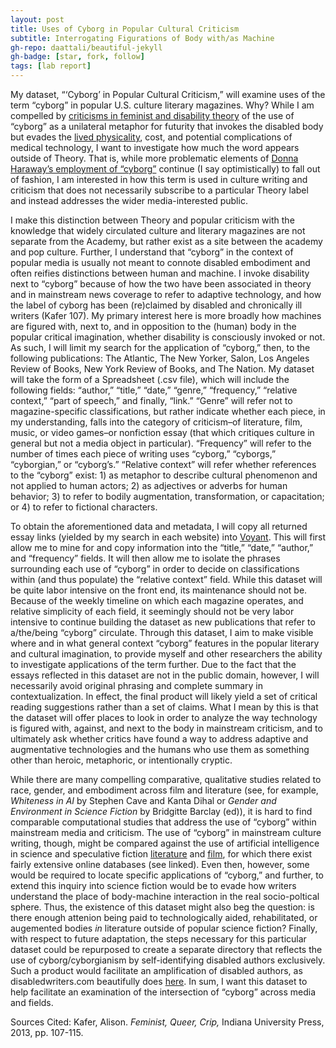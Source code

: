 ```yaml
---
layout: post
title: Uses of Cyborg in Popular Cultural Criticism
subtitle: Interrogating Figurations of Body with/as Machine
gh-repo: daattali/beautiful-jekyll
gh-badge: [star, fork, follow]
tags: [lab report]
---
```


My dataset, “‘Cyborg’ in Popular Cultural Criticism,” will examine uses of the term “cyborg” in popular U.S. culture literary magazines. Why? While I am compelled by [criticisms in feminist and disability theory](https://dsq-sds.org/article/view/3995/3540) of the use of “cyborg” as a unilateral metaphor for futurity that invokes the disabled body but evades the [lived physicality](https://granta.com/common-cyborg/), cost, and potential complications of medical technology, I want to investigate how much the word appears outside of Theory. That is, while more problematic elements of [Donna Haraway’s employment of “cyborg”](https://warwick.ac.uk/fac/arts/english/currentstudents/undergraduate/modules/fictionnownarrativemediaandtheoryinthe21stcentury/manifestly_haraway_----_a_cyborg_manifesto_science_technology_and_socialist-feminism_in_the_....pdf) continue (I say optimistically) to fall out of fashion, I am interested in how this term is used in culture writing and criticism that does not necessarily subscribe to a particular Theory label and instead addresses the wider media-interested public. 

  I make this distinction between Theory and popular criticism with the knowledge that widely circulated culture and literary magazines are not separate from the Academy, but rather exist as a site between the academy and pop culture. Further, I understand that “cyborg” in the context of popular media is usually not meant to connote disabled embodiment and often reifies distinctions between human and machine. I invoke disability next to “cyborg” because of how the two have been associated in theory and in mainstream news coverage to refer to adaptive technology, and how the label of cyborg has been (re)claimed by disabled and chronically ill writers (Kafer 107). My primary interest here is more broadly how machines are figured with, next to, and in opposition to the (human) body in the popular critical imagination, whether disability is consciously invoked or not. As such, I will limit my search for the application of “cyborg,” then, to the following publications: The Atlantic, The New Yorker, Salon, Los Angeles Review of Books, New York Review of Books, and The Nation. 
  My dataset will take the form of a Spreadsheet (.csv file), which will include the following fields: “author,” “title,” “date,” “genre,” “frequency,” “relative context,” “part of speech,” and finally, “link.” “Genre” will refer not to magazine-specific classifications, but rather indicate whether each piece, in my understanding, falls into the category of criticism–of literature, film, music, or video games–or nonfiction essay (that which critiques culture in general but not a media object in particular). “Frequency” will refer to the number of times each piece of writing uses “cyborg,” “cyborgs,” “cyborgian,” or “cyborg’s.” “Relative context” will refer whether references to the “cyborg” exist: 1) as metaphor to describe cultural phenomenon and not applied to human actors; 2) as adjectives or adverbs for human behavior;  3) to refer to bodily augmentation, transformation, or capacitation; or 4) to refer to fictional characters.
  
  To obtain the aforementioned data and metadata, I will copy all returned essay links (yielded by my search in each website) into [Voyant](# "https://voyant-tools.org/"). This will first allow me to mine for and copy information into the “title,” “date,” “author,” and “frequency” fields. It will then allow me to isolate the phrases surrounding each use of “cyborg” in order to decide on classifications within (and thus populate) the “relative context” field. While this dataset will be quite labor intensive on the front end, its maintenance should not be. Because of the weekly timeline on which each magazine operates, and relative simplicity of each field, it seemingly should not be very labor intensive to continue building the dataset as new publications that refer to a/the/being “cyborg” circulate. 
Through this dataset, I aim to make visible where and in what general context “cyborg” features in the popular literary and cultural imagination, to provide myself and other researchers the ability to investigate applications of the term further. Due to the fact that the essays reflected in this dataset are not in the public domain, however, I will necessarily avoid original phrasing and complete summary in contextualization. In effect, the final product will likely yield a set of critical reading suggestions rather than a set of claims. What I mean by this is that the dataset will offer places to look in order to analyze the way technology is figured with, against, and next to the body in mainstream criticism, and to ultimately ask whether critics have found a way to address adaptive and augmentative technologies and the humans who use them as something other than heroic, metaphoric, or intentionally cryptic. 

  While there are many compelling comparative, qualitative studies related to race, gender, and embodiment across film and literature (see, for example, *Whiteness in AI* by Stephen Cave and Kanta Dihal or *Gender and Environment in Science Fiction* by Bridgitte Barclay (ed)), it is hard to find comparable computational studies that address the use of “cyborg” within mainstream media and criticism. The use of “cyborg” in mainstream culture writing, though, might be compared against the use of artificial intelligence in science and speculative fiction [literature](http://www.isfdb.org/#:~:text=The%20ISFDB%20is%20a%20community,content%20listings%2C%20and%20forthcoming%20books.) and [film](https://homepages.inf.ed.ac.uk/rbf/AIMOVIES/AImovies.htm#ai), for which there exist fairly extensive online databases (see linked). Even then, however, some would be required to locate specific applications of “cyborg,” and further, to extend this inquiry into science fiction would be to evade how writers understand the place of body-machine interaction in the real socio-poltical sphere. Thus, the existence of this dataset might also beg the question: is there enough attenion being paid to technologically aided, rehabilitated, or augemented bodies *in* literature outside of popular science fiction? Finally, with respect to future adaptation, the steps necessary for this particular dataset could be repurposed to create a separate directory that reflects the use of cyborg/cyborgianism by self-identifying disabled authors exclusively. Such a product would facilitate an amplification of disabled authors, as disabledwriters.com beautifully does [here](# "https://disabledwriters.com/the-database/?listpage=1&instance=1"). In sum, I want this dataset to help facilitate an examination of the intersection of “cyborg” across media and fields.

Sources Cited: Kafer, Alison. *Feminist, Queer, Crip,* Indiana University Press, 2013, pp. 107-115.

